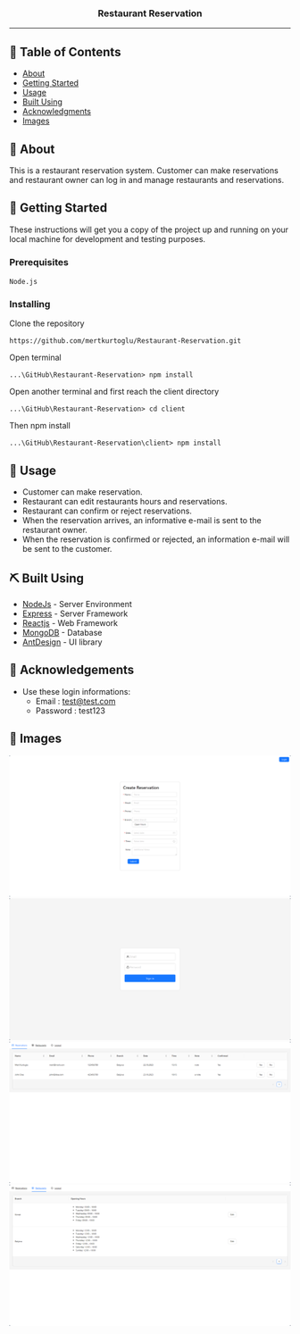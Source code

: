 <h3 align="center">Restaurant Reservation</h3>

---

## 📝 Table of Contents

- [About](#about)
- [Getting Started](#getting_started)
- [Usage](#usage)
- [Built Using](#built_using)
- [Acknowledgments](#acknowledgement)
- [Images](#images)

## 🧐 About <a name = "about"></a>

This is a restaurant reservation system. Customer can make reservations and restaurant owner can log in and manage restaurants and reservations.

## 🏁 Getting Started <a name = "getting_started"></a>

These instructions will get you a copy of the project up and running on your local machine for development and testing purposes.

### Prerequisites

```
Node.js
```

### Installing

Clone the repository

```
https://github.com/mertkurtoglu/Restaurant-Reservation.git
```

Open terminal

```
...\GitHub\Restaurant-Reservation> npm install
```

Open another terminal and first reach the client directory

```
...\GitHub\Restaurant-Reservation> cd client
```

Then npm install

```
...\GitHub\Restaurant-Reservation\client> npm install
```

## 🎈 Usage <a name="usage"></a>

- Customer can make reservation.
- Restaurant can edit restaurants hours and reservations.
- Restaurant can confirm or reject reservations.
- When the reservation arrives, an informative e-mail is sent to the restaurant owner.
- When the reservation is confirmed or rejected, an information e-mail will be sent to the customer.

## ⛏️ Built Using <a name="built_using"></a>

- [NodeJs](https://nodejs.org/en/) - Server Environment
- [Express](https://expressjs.com/) - Server Framework
- [Reactjs](https://react.dev/) - Web Framework
- [MongoDB](https://www.mongodb.com/) - Database
- [AntDesign](https://ant.design/) - UI library

## 🎉 Acknowledgements <a name="acknowledgement"></a>

- Use these login informations:
  - Email : test@test.com
  - Password : test123

## 🎉 Images <a name="images"></a>

 <img src="./public/images/ReservationForm.png" >
 <img src="./public/images/LoginForm.png" >
 <img src="./public/images/Reservations.png" >
 <img src="./public/images/Restaurants.png" >

```

```
